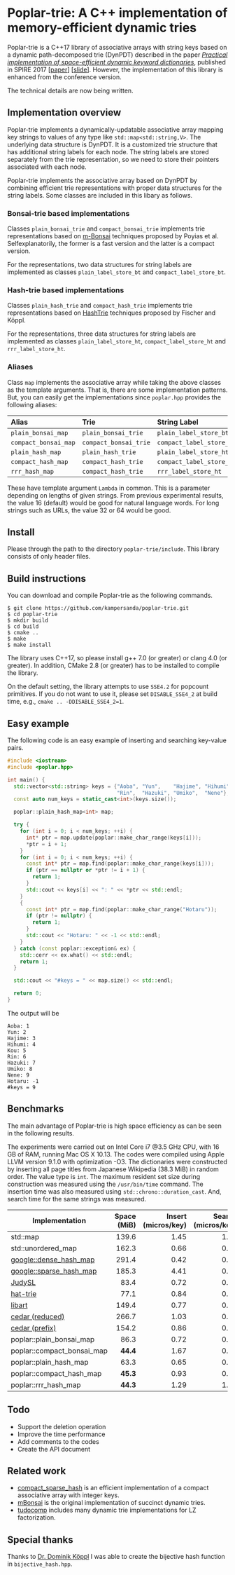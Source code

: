 # Poplar-trie: A C++ implementation of memory-efficient dynamic tries

Poplar-trie is a C++17 library of associative arrays with string keys based on a dynamic path-decomposed trie (DynPDT) described in the paper [*Practical implementation of space-efficient dynamic keyword dictionaries*](https://link.springer.com/chapter/10.1007%2F978-3-319-67428-5_19), published in SPIRE 2017 [[paper](https://sites.google.com/site/shnskknd/SPIRE2017.pdf)] [[slide](https://www.slideshare.net/ShunsukeKanda1/practical-implementation-of-spaceefficient-dynamic-keyword-dictionaries)].
However, the implementation of this library is enhanced from the conference version.

The technical details are now being written.

## Implementation overview

Poplar-trie implements a dynamically-updatable associative array mapping key strings to values of any type like `std::map<std::string,V>`.
The underlying data structure is DynPDT.
It is a customized trie structure that has additional string labels for each node.
The string labels are stored separately from the trie representation, so we need to store their pointers associated with each node.

Poplar-trie implements the associative array based on DynPDT by combining efficient trie representations with proper data structures for the string labels.
Some classes are included in this libary as follows.

### Bonsai-trie based implementations

Classes `plain_bonsai_trie` and `compact_bonsai_trie` implements trie representations based on [m-Bonsai](https://github.com/Poyias/mBonsai) techniques proposed by Poyias et al.
Selfexplanatorily, the former is a fast version and the latter is a compact version.

For the representations, two data structures for string labels are implemented as classes `plain_label_store_bt` and `compact_label_store_bt`.

### Hash-trie based implementations

Classes `plain_hash_trie` and `compact_hash_trie` implements trie representations based on [HashTrie](https://github.com/tudocomp/tudocomp) techniques proposed by Fischer and Köppl.

For the representations, three data structures for string labels are implemented as classes `plain_label_store_ht`, `compact_label_store_ht` and `rrr_label_store_ht`.


### Aliases

Class `map` implements the associative array while taking the above classes as the template arguments.
That is, there are some implementation patterns.
But, you can easily get the implementations since `poplar.hpp` provides the following aliases:

| Alias | Trie | String Label |
|:--|:--|:--|
|`plain_bonsai_map`|`plain_bonsai_trie`|`plain_label_store_bt`|
|`compact_bonsai_map`|`compact_bonsai_trie`|`compact_label_store_bt`|
|`plain_hash_map`|`plain_hash_trie`|`plain_label_store_ht`|
|`compact_hash_map`|`compact_hash_trie`|`compact_label_store_ht`|
|`rrr_hash_map`|`compact_hash_trie`|`rrr_label_store_ht`|

These have template argument `Lambda` in common.
This is a parameter depending on lengths of given strings.
From previous experimental results, the value 16 (default) would be good for natural language words.
For long strings such as URLs, the value 32 or 64 would be good.

## Install

Please through the path to the directory `poplar-trie/include`.
This library consists of only header files.

## Build instructions

You can download and compile Poplar-trie as the following commands.

```
$ git clone https://github.com/kampersanda/poplar-trie.git
$ cd poplar-trie
$ mkdir build
$ cd build
$ cmake ..
$ make
$ make install
```

The library uses C++17, so please install g++ 7.0 (or greater) or clang 4.0 (or greater).
In addition, CMake 2.8 (or greater) has to be installed to compile the library.

On the default setting, the library attempts to use `SSE4.2` for popcount primitives.
If you do not want to use it, please set `DISABLE_SSE4_2` at build time, e.g., `cmake .. -DDISABLE_SSE4_2=1`.

## Easy example

The following code is an easy example of inserting and searching key-value pairs.

```c++
#include <iostream>
#include <poplar.hpp>

int main() {
  std::vector<std::string> keys = {"Aoba", "Yun",    "Hajime", "Hihumi", "Kou",
                                   "Rin",  "Hazuki", "Umiko",  "Nene"};
  const auto num_keys = static_cast<int>(keys.size());

  poplar::plain_hash_map<int> map;

  try {
    for (int i = 0; i < num_keys; ++i) {
      int* ptr = map.update(poplar::make_char_range(keys[i]));
      *ptr = i + 1;
    }
    for (int i = 0; i < num_keys; ++i) {
      const int* ptr = map.find(poplar::make_char_range(keys[i]));
      if (ptr == nullptr or *ptr != i + 1) {
        return 1;
      }
      std::cout << keys[i] << ": " << *ptr << std::endl;
    }
    {
      const int* ptr = map.find(poplar::make_char_range("Hotaru"));
      if (ptr != nullptr) {
        return 1;
      }
      std::cout << "Hotaru: " << -1 << std::endl;
    }
  } catch (const poplar::exception& ex) {
    std::cerr << ex.what() << std::endl;
    return 1;
  }

  std::cout << "#keys = " << map.size() << std::endl;

  return 0;
}
```

The output will be

```
Aoba: 1
Yun: 2
Hajime: 3
Hihumi: 4
Kou: 5
Rin: 6
Hazuki: 7
Umiko: 8
Nene: 9
Hotaru: -1
#keys = 9
```

## Benchmarks

The main advantage of Poplar-trie is high space efficiency as can be seen in the following results.

The experiments were carried out on Intel Core i7 @3.5 GHz CPU, with 16 GB of RAM, running Mac OS X 10.13.
The codes were compiled using Apple LLVM version 9.1.0 with optimization -O3.
The dictionaries were constructed by inserting all page titles from Japanese Wikipedia (38.3 MiB) in random order.
The value type is `int`.
The maximum resident set size during construction was measured using the `/usr/bin/time` command.
The insertion time was also measured using `std::chrono::duration_cast`.
And, search time for the same strings was measured.

| Implementation | Space<br>(MiB) | Insert<br>(micros/key) | Search<br>(micros/key) |
|--------------------------|------------:|-------------------:|---------------------:|
| std::map | 139.6 | 1.45 | 1.65 |
| std::unordered\_map | 162.3 | 0.66 | 0.28 |
| [google::dense\_hash\_map](https://github.com/sparsehash/sparsehash) | 291.4 | 0.42 | 0.09 |
| [google::sparse\_hash\_map](https://github.com/sparsehash/sparsehash) | 185.3 | 4.41 | 0.19 |
| [JudySL](http://judy.sourceforge.net) | 83.4 | 0.72 | 0.60 |
| [hat-trie](https://github.com/dcjones/hat-trie) | 77.1 | 0.84 | 0.21 |
| [libart](https://github.com/armon/libart) | 149.4 | 0.77 | 0.79 |
| [cedar (reduced)](http://www.tkl.iis.u-tokyo.ac.jp/~ynaga/cedar/) | 266.7 | 1.03 | 0.55 |
| [cedar (prefix)](http://www.tkl.iis.u-tokyo.ac.jp/~ynaga/cedar/) | 154.2 | 0.86 | 0.59 |
| poplar::plain\_bonsai\_map | 86.3 | 0.72 | 0.61 |
| poplar::compact\_bonsai\_map | **44.4** | 1.67 | 0.85 |
| poplar::plain\_hash\_map | 63.3 | 0.65 | 0.73 |
| poplar::compact\_hash\_map | **45.3** | 0.93 | 0.96 |
| poplar::rrr\_hash\_map | **44.3** | 1.29 | 1.48 |

## Todo

- Support the deletion operation
- Improve the time performance
- Add comments to the codes
- Create the API document

## Related work

- [compact\_sparse\_hash](https://github.com/tudocomp/compact_sparse_hash) is an efficient implementation of a compact associative array with integer keys.
- [mBonsai](https://github.com/Poyias/mBonsai) is the original implementation of succinct dynamic tries.
- [tudocomp](https://github.com/tudocomp/tudocomp) includes many dynamic trie implementations for LZ factorization.
 
## Special thanks

Thanks to [Dr. Dominik Köppl](https://github.com/koeppl) I was able to create the bijective hash function in `bijective_hash.hpp`.

